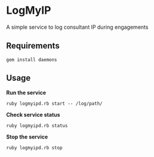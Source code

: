 # LogMyIP
A simple service to log consultant IP during engagements 

## Requirements 

```
gem install daemons
```



## Usage

**Run the service**

```
ruby logmyipd.rb start -- /log/path/
```



**Check service status**

```
ruby logmyipd.rb status
```



**Stop the service**

```
ruby logmyipd.rb stop
```

